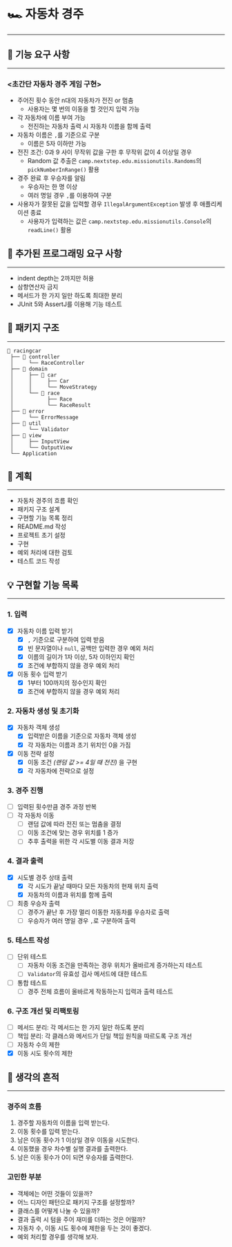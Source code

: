 # 🏎 자동차 경주
- - -

## 🚀 기능 요구 사항
- - -
### <초간단 자동차 경주 게임 구현>
- 주어진 횟수 동안 n대의 자동차가 전진 or 멈춤
  - 사용자는 몇 번의 이동을 할 것인지 입력 가능
- 각 자동차에 이름 부여 가능
  - 전진하는 자동차 출력 시 자동차 이름을 함께 출력
- 자동차 이름은 `,`를 기준으로 구분
  - 이름은 5자 이하만 가능
- 전진 조건: 0과 9 사이 무작위 값을 구한 후 무작위 값이 4 이상일 경우
  - Random 값 추출은 `camp.nextstep.edu.missionutils.Randoms`의 `pickNumberInRange()` 활용
- 경주 완료 후 우승자를 알림
  - 우승자는 한 명 이상
  - 여러 명일 경우 `,`를 이용하여 구분
- 사용자가 잘못된 값을 입력할 경우 `IllegalArgumentException` 발생 후 애플리케이션 종료
  - 사용자가 입력하는 값은 `camp.nextstep.edu.missionutils.Console`의 `readLine()` 활용

## 📃 추가된 프로그래밍 요구 사항
- - -
- indent depth는 2까지만 허용
- 삼항연산자 금지
- 메서드가 한 가지 일만 하도록 최대한 분리
- JUnit 5와 AssertJ를 이용해 기능 테스트

## 📂 패키지 구조
- - -
```
📂 racingcar
 ├── 📂 controller
 │     └── RaceController
 ├── 📂 domain
 │     ├── 📂 car
 │     │     ├── Car
 │     │     └── MoveStrategy
 │     └── 📂 race
 │           ├── Race
 │           └── RaceResult
 ├── 📂 error
 │     └── ErrorMessage
 ├── 📂 util
 │     └── Validator
 ├── 📂 view
 │     ├── InputView
 │     └── OutputView
 └── Application
```


## 📌 계획
- - -
- 자동차 경주의 흐름 확인
- 패키지 구조 설계
- 구현할 기능 목록 정리
- README.md 작성
- 프로젝트 초기 설정
- 구현
- 예외 처리에 대한 검토
- 테스트 코드 작성

## 💡 구현할 기능 목록
- - -
### 1. 입력
- [x] 자동차 이름 입력 받기
  - [x] `,` 기준으로 구분하여 입력 받음
  - [x] 빈 문자열이나 `null`, 공백만 입력한 경우 예외 처리
  - [x] 이름의 길이가 1자 이상, 5자 이하인지 확인
  - [x] 조건에 부합하지 않을 경우 예외 처리

- [x] 이동 횟수 입력 받기
  - [x] 1부터 100까지의 정수인지 확인
  - [x] 조건에 부합하지 않을 경우 예외 처리

### 2. 자동차 생성 및 초기화
- [x] 자동차 객체 생성
  - [x] 입력받은 이름을 기준으로 자동차 객체 생성
  - [x] 각 자동차는 이름과 초기 위치인 0을 가짐
- [x] 이동 전략 설정
  - [x] 이동 조건 _(랜덤 값 >= 4일 때 전진)_ 을 구현
  - [x] 각 자동차에 전략으로 설정

### 3. 경주 진행
- [ ] 입력된 횟수만큼 경주 과정 반복
- [ ] 각 자동차 이동
  - [ ] 랜덤 값에 따라 전진 또는 멈춤을 결정
  - [ ] 이동 조건에 맞는 경우 위치를 1 증가
  - [ ] 추후 출력을 위한 각 시도별 이동 결과 저장

### 4. 결과 출력
- [x] 시도별 경주 상태 출력
  - [x] 각 시도가 끝날 때마다 모든 자동차의 현재 위치 출력
  - [x] 자동차의 이름과 위치를 함께 출력
- [ ] 최종 우승자 출력
  - [ ] 경주가 끝난 후 가장 멀리 이동한 자동차를 우승자로 출력
  - [ ] 우승자가 여러 명일 경우 `,`로 구분하여 출력

### 5. 테스트 작성
- [ ] 단위 테스트
  - [ ] 자동차 이동 조건을 만족하는 경우 위치가 올바르게 증가하는지 테스트
  - [ ] `Validator`의 유효성 검사 메서드에 대한 테스트
- [ ] 통합 테스트
  - [ ] 경주 전체 흐름이 올바르게 작동하는지 입력과 출력 테스트

### 6. 구조 개선 및 리팩토링
- [ ] 메서드 분리: 각 메서드는 한 가지 일만 하도록 분리
- [ ] 책임 분리: 각 클래스와 메서드가 단일 책임 원칙을 따르도록 구조 개선
- [ ] 자동차 수의 제한
- [x] 이동 시도 횟수의 제한

## 🤔 생각의 흔적
- - -

### 경주의 흐름
1. 경주할 자동차의 이름을 입력 받는다.
2. 이동 횟수를 입력 받는다.
3. 남은 이동 횟수가 1 이상일 경우 이동을 시도한다.
4. 이동했을 경우 차수별 실행 결과를 출력한다.
5. 남은 이동 횟수가 0이 되면 우승자를 출력한다.

### 고민한 부분
- 객체에는 어떤 것들이 있을까?
- 어느 디자인 패턴으로 패키지 구조를 설정할까?
- 클래스를 어떻게 나눌 수 있을까?
- 결과 출력 시 텀을 주어 재미를 더하는 것은 어떨까?
- 자동차 수, 이동 시도 횟수에 제한을 두는 것이 좋겠다.
- 예외 처리할 경우를 생각해 보자.